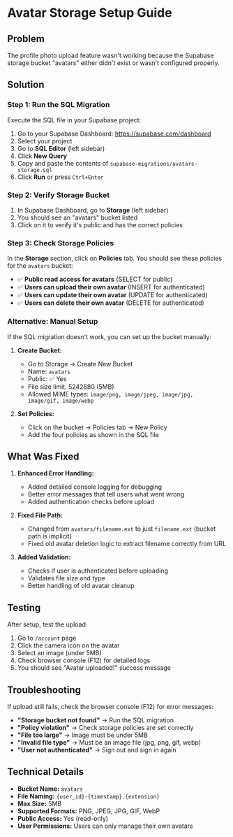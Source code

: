 # Avatar Storage Setup Guide

## Problem

The profile photo upload feature wasn't working because the Supabase storage bucket "avatars" either didn't exist or wasn't configured properly.

## Solution

### Step 1: Run the SQL Migration

Execute the SQL file in your Supabase project:

1. Go to your Supabase Dashboard: https://supabase.com/dashboard
2. Select your project
3. Go to **SQL Editor** (left sidebar)
4. Click **New Query**
5. Copy and paste the contents of `supabase-migrations/avatars-storage.sql`
6. Click **Run** or press `Ctrl+Enter`

### Step 2: Verify Storage Bucket

1. In Supabase Dashboard, go to **Storage** (left sidebar)
2. You should see an "avatars" bucket listed
3. Click on it to verify it's public and has the correct policies

### Step 3: Check Storage Policies

In the **Storage** section, click on **Policies** tab. You should see these policies for the `avatars` bucket:

- ✅ **Public read access for avatars** (SELECT for public)
- ✅ **Users can upload their own avatar** (INSERT for authenticated)
- ✅ **Users can update their own avatar** (UPDATE for authenticated)
- ✅ **Users can delete their own avatar** (DELETE for authenticated)

### Alternative: Manual Setup

If the SQL migration doesn't work, you can set up the bucket manually:

1. **Create Bucket:**

   - Go to Storage → Create New Bucket
   - Name: `avatars`
   - Public: ✅ Yes
   - File size limit: 5242880 (5MB)
   - Allowed MIME types: `image/png, image/jpeg, image/jpg, image/gif, image/webp`

2. **Set Policies:**
   - Click on the bucket → Policies tab → New Policy
   - Add the four policies as shown in the SQL file

## What Was Fixed

1. **Enhanced Error Handling:**

   - Added detailed console logging for debugging
   - Better error messages that tell users what went wrong
   - Added authentication checks before upload

2. **Fixed File Path:**

   - Changed from `avatars/filename.ext` to just `filename.ext` (bucket path is implicit)
   - Fixed old avatar deletion logic to extract filename correctly from URL

3. **Added Validation:**
   - Checks if user is authenticated before uploading
   - Validates file size and type
   - Better handling of old avatar cleanup

## Testing

After setup, test the upload:

1. Go to `/account` page
2. Click the camera icon on the avatar
3. Select an image (under 5MB)
4. Check browser console (F12) for detailed logs
5. You should see "Avatar uploaded!" success message

## Troubleshooting

If upload still fails, check the browser console (F12) for error messages:

- **"Storage bucket not found"** → Run the SQL migration
- **"Policy violation"** → Check storage policies are set correctly
- **"File too large"** → Image must be under 5MB
- **"Invalid file type"** → Must be an image file (jpg, png, gif, webp)
- **"User not authenticated"** → Sign out and sign in again

## Technical Details

- **Bucket Name:** `avatars`
- **File Naming:** `{user_id}-{timestamp}.{extension}`
- **Max Size:** 5MB
- **Supported Formats:** PNG, JPEG, JPG, GIF, WebP
- **Public Access:** Yes (read-only)
- **User Permissions:** Users can only manage their own avatars
